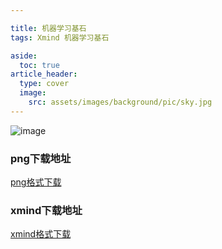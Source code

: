```yaml
---

title: 机器学习基石
tags: Xmind 机器学习基石

aside:
  toc: true
article_header:
  type: cover
  image:
    src: assets/images/background/pic/sky.jpg
---
```

![image](https://socofels.github.io/assets/xmind/xmind_outputs/MachineLearning/机器学习基石.png)
<!--more-->
### png下载地址
<a class="button button--success button--rounded button--lg" href="https://socofels.github.io/assets/xmind/xmind_outputs/MachineLearning/机器学习基石.png"><i class="fas fa-download"></i> png格式下载</a>
### xmind下载地址
<a class="button button--success button--rounded button--lg" href="https://socofels.github.io/assets/xmind/xmind_files/MachineLearning/机器学习基石.xmind"><i class="fas fa-download"></i> xmind格式下载</a>




